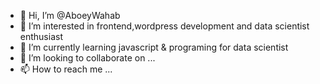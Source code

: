 - 👋 Hi, I’m @AboeyWahab
- 👀 I’m interested in frontend,wordpress development and data scientist enthusiast
- 🌱 I’m currently learning javascript & programing for data scientist
- 💞️ I’m looking to collaborate on ...
- 📫 How to reach me ...

<!---
AboeyWahab/AboeyWahab is a ✨ special ✨ repository because its `README.md` (this file) appears on your GitHub profile.
You can click the Preview link to take a look at your changes.
--->

